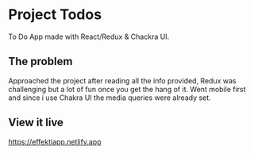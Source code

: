 # Project Todos

To Do App made with React/Redux & Chackra UI.

## The problem

Approached the project after reading all the info provided, Redux was challenging but a lot of fun once you get the hang of it.
Went mobile first and since i use Chakra UI the media queries were already set.

## View it live

https://effektiapp.netlify.app